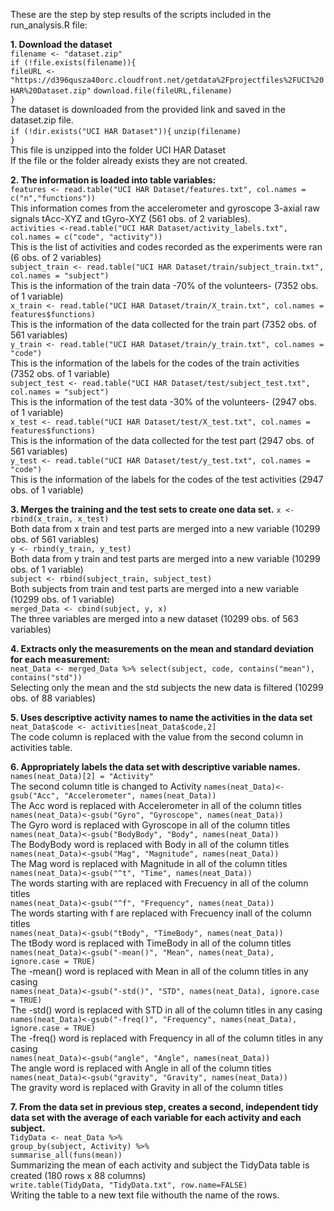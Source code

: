 
These are the step by step results of the scripts included in the run_analysis.R file:

**1. Download the dataset**  
`filename <- "dataset.zip"`     
`if (!file.exists(filename)){`     
       `fileURL <- "https://d396qusza40orc.cloudfront.net/getdata%2Fprojectfiles%2FUCI%20HAR%20Dataset.zip"`
 `download.file(fileURL,filename)`      
     `}`  
     The dataset is downloaded from the provided link and saved in the dataset.zip file.  
    `if (!dir.exists("UCI HAR Dataset")){` 
     `unzip(filename)`  
     `}`  
     This file is unzipped into the folder UCI HAR Dataset  
     If the file or the folder already exists they are not created.  


**2. The information is loaded into table variables:**  
     `features <- read.table("UCI HAR Dataset/features.txt", col.names = c("n","functions"))`  
     	This information comes from the accelerometer and gyroscope 3-axial raw signals tAcc-XYZ 	and tGyro-XYZ (561 obs. of  2 variables).  
     `activities <-read.table("UCI HAR Dataset/activity_labels.txt", col.names = c("code", "activity"))`  
    	This is the list of activities and codes recorded as the experiments were ran (6 obs. of 2 	variables)  
     `subject_train <- read.table("UCI HAR Dataset/train/subject_train.txt", col.names = "subject")`  
    	This is the information of the train data -70% of the volunteers- (7352 obs. of 1 variable)  
     `x_train <- read.table("UCI HAR Dataset/train/X_train.txt", col.names = features$functions)`  
    	This is the information of the data collected for the train part (7352 obs. of 561 variables)  
     `y_train <- read.table("UCI HAR Dataset/train/y_train.txt", col.names = "code")`  
    	This is the information of the labels for the codes of the train activities (7352 obs. of 1 variable)  
     `subject_test <- read.table("UCI HAR Dataset/test/subject_test.txt", col.names = "subject")`  
    	This is the information of the test data -30% of the volunteers- (2947 obs. of 1 variable)  
    `x_test <- read.table("UCI HAR Dataset/test/X_test.txt", col.names = features$functions)`   
    	This is the information of the data collected for the test part (2947 obs. of 561 variables)  
    `y_test <- read.table("UCI HAR Dataset/test/y_test.txt", col.names = "code")`   
    	This is the information of the labels for the codes of the test activities (2947 obs. of 1 variable)  
       
 

**3. Merges the training and the test sets to create one data set.**
     `x <- rbind(x_train, x_test)`  
    	Both data from x train and test parts are merged into a new variable (10299 obs. of 561 variables)  
     `y <- rbind(y_train, y_test)`  
    	Both data from y train and test parts are merged into a new variable (10299 obs. of 1 variable)  
     `subject <- rbind(subject_train, subject_test)`  
    	Both subjects from train and test parts are merged into a new variable (10299 obs. of 1 variable)  
     `merged_Data <- cbind(subject, y, x)`  
    	The three variables are merged into a new dataset (10299 obs. of 563 variables)  

**4. Extracts only the measurements on the mean and standard deviation for each measurement:**  
     `neat_Data <- merged_Data %>% select(subject, code, contains("mean"), contains("std"))`  
    	Selecting only the mean and the std subjects the new data is filtered (10299 obs. of 88 variables)  

**5. Uses descriptive activity names to name the activities in the data set**  
     `neat_Data$code <- activities[neat_Data$code,2]`  
    	The code column is replaced with the value from the second column in activities table.  

**6. Appropriately labels the data set with descriptive variable names.**  
     `names(neat_Data)[2] = "Activity"`  
	    	The second column title is changed to Activity
     `names(neat_Data)<-gsub("Acc", "Accelerometer", names(neat_Data))`  
	    	The Acc word is replaced with Accelerometer in all of the column titles  
     `names(neat_Data)<-gsub("Gyro", "Gyroscope", names(neat_Data))`  
	    	The Gyro word is replaced with Gyroscope in all of the column titles  
     `names(neat_Data)<-gsub("BodyBody", "Body", names(neat_Data))`  
	    	The BodyBody word is replaced with Body in all of the column titles  
     `names(neat_Data)<-gsub("Mag", "Magnitude", names(neat_Data))`  
	    	The Mag word is replaced with Magnitude in all of the column titles  
     `names(neat_Data)<-gsub("^t", "Time", names(neat_Data))`  
	    	The words starting with are replaced with Frecuency in all of the column titles  
     `names(neat_Data)<-gsub("^f", "Frequency", names(neat_Data))`  
	    	The words starting with f are replaced with Frecuency inall of the column titles  
     `names(neat_Data)<-gsub("tBody", "TimeBody", names(neat_Data))`  
	    	The tBody word is replaced with TimeBody in all of the column titles  
     `names(neat_Data)<-gsub("-mean()", "Mean", names(neat_Data), ignore.case = TRUE)`  
	    	The -mean() word is replaced with Mean in all of the column titles in any casing  
     `names(neat_Data)<-gsub("-std()", "STD", names(neat_Data), ignore.case = TRUE)`  
	    	The -std() word is replaced with STD in all of the column titles in any casing  
     `names(neat_Data)<-gsub("-freq()", "Frequency", names(neat_Data), ignore.case = TRUE)`  
	    	The -freq() word is replaced with Frequency in all of the column titles in any casing  
     `names(neat_Data)<-gsub("angle", "Angle", names(neat_Data))`  
	    	The angle word is replaced with Angle in all of the column titles  
     `names(neat_Data)<-gsub("gravity", "Gravity", names(neat_Data))`  
	    	The gravity word is replaced with Gravity in all of the column titles  

**7. From the data set in previous step, creates a second, independent tidy data set with the average of each variable for each activity and each subject.**    
     `TidyData <- neat_Data %>%`  
        `group_by(subject, Activity) %>%`  
        `summarise_all(funs(mean))`  
    	Summarizing the mean of each activity and subject the TidyData table is created (180 rows x 88 columns)  
     `write.table(TidyData, "TidyData.txt", row.name=FALSE)`  
    	Writing the table to a new text file withouth the name of the rows.   
